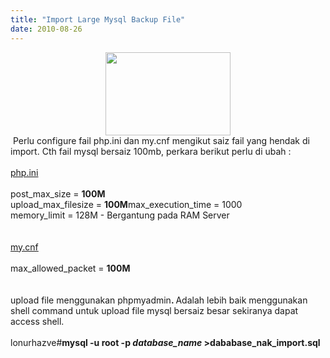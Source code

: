 ```yaml
---
title: "Import Large Mysql Backup File"
date: 2010-08-26
---
```

<div class="separator" style="clear: both; text-align: center;">
<a href="https://blogger.googleusercontent.com/img/b/R29vZ2xl/AVvXsEgGURyaIaxVqgks6RqhyjM86y4mQgWhjYaP11TQPfW4neXAd4XkOHDqXb-anf6tJioQd4U4rgMdzQEs1r8C9VllcQVyLRyrNmRrz6BnQYf4Qm5QCiiuL3dXAE7S3nIXbFhBVMABHekR7g/s1600/logomysql.gif" imageanchor="1" style="margin-left: 1em; margin-right: 1em;"><img border="0" height="133" src="https://blogger.googleusercontent.com/img/b/R29vZ2xl/AVvXsEgGURyaIaxVqgks6RqhyjM86y4mQgWhjYaP11TQPfW4neXAd4XkOHDqXb-anf6tJioQd4U4rgMdzQEs1r8C9VllcQVyLRyrNmRrz6BnQYf4Qm5QCiiuL3dXAE7S3nIXbFhBVMABHekR7g/s200/logomysql.gif" width="200" /></a></div>
&nbsp;Perlu configure fail php.ini dan my.cnf mengikut saiz fail yang hendak di import. Cth fail mysql bersaiz 100mb, perkara berikut perlu di ubah :<br />
<br />
<u>php.ini</u><br />
<br />
post_max_size = <b>100M</b><br />
upload_max_filesize = <b>100M</b>max_execution_time = 1000<br />
memory_limit = 128M - Bergantung pada RAM Server<br />
<br />
<br />
<u>my.cnf</u><br />
<br />
max_allowed_packet = <b>100M</b><br />
<b><br />
</b><br />
upload file menggunakan phpmyadmin<b>. </b>Adalah lebih baik menggunakan shell command untuk upload file mysql bersaiz besar sekiranya dapat access shell.<br />
<br />
lonurhazve#<b>mysql -u root -p <i>database_name</i> &gt;dababase_nak_import.sql</b>
